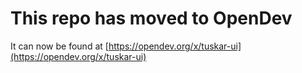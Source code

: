 # This repo has moved to OpenDev

It can now be found at [https://opendev.org/x/tuskar-ui](https://opendev.org/x/tuskar-ui)
